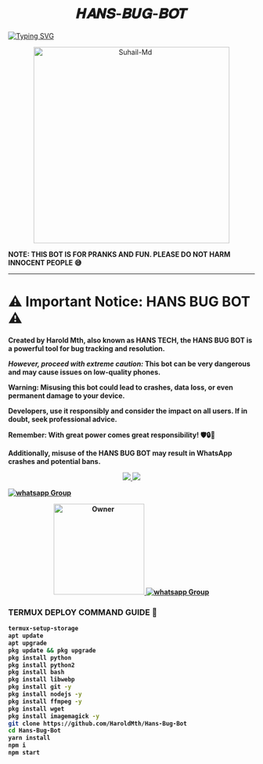 <h1 align="center"><STRONG>𝑯𝑨𝑵𝑺-𝑩𝑼𝑮-𝑩𝑶𝑻</STRONG></h1>

<a href="https://git.io/typing-svg"><img src="https://readme-typing-svg.demolab.com?font=Black+Ops+One&size=50&pause=1000&color=1BAFBAFF&center=true&width=910&height=100&lines=HANS+BUG+BOT+BEST+WA+BOT;CREATED+BY+HANS+TECH;BOT+DATE+27.07.2024" alt="Typing SVG" /></a>
  </p>


<p align="center">
  <a href="https://youtube.com/@HansTech0">
    <img alt="Suhail-Md" height="400" src="https://github.com/HaroldMth/Hans-Bug-Bot/blob/master/Hans%20bug%20bot.jpeg">
  </a>
</p>

<!DOCTYPE html>
<html lang="en">
<head>
    <meta charset="UTF-8">
    <meta name="viewport" content="width=device-width, initial-scale=1.0">
</head>
<body>
    <p> <strong>NOTE<strong>: THIS BOT IS FOR PRANKS AND FUN. PLEASE DO NOT HARM INNOCENT PEOPLE 😅</p>
</body>
</html>

<!DOCTYPE html>
<html lang="en">
<head>
    <meta charset="UTF-8">
    <meta name="viewport" content="width=device-width, initial-scale=1.0">
   
---

</head>
<body>
    <div class="announcement">
        <h1>⚠️ Important Notice: HANS BUG BOT ⚠️</h1>
        <p>Created by Harold Mth, also known as HANS TECH, the <strong>HANS BUG BOT</strong> is a powerful tool for bug tracking and resolution.</p>
        <p><em>However, proceed with extreme caution:</em> This bot can be <strong>very dangerous</strong> and may cause issues on low-quality phones.</p>
        <p><strong>Warning:</strong> Misusing this bot could lead to crashes, data loss, or even permanent damage to your device.</p>
        <p>Developers, use it responsibly and consider the impact on all users. If in doubt, seek professional advice.</p>
        <p>Remember: With great power comes great responsibility! 🛡️🔒🚫</p>
        <p>Additionally, misuse of the HANS BUG BOT may result in WhatsApp crashes and potential bans.</p>
    </div>
</body>
</html>


<p align="center">
  <a href="https://gihtub.com/HaroldMth">

</p>

<p align="center">
  <a href="https://github.com/HaroldMth/Hans-bug-bot/fork">
    <img src="https://img.shields.io/github/forks/HaroldMth/Hans-bug-bot?label=Fork&style=social">
    
    
  <a href="https://github.com/HaroldMth/Hans-bug-bot/stargazers"> 
    <img src="https://img.shields.io/github/stars/HaroldMth?style=social">
  </a>

</p>


<a href="https://whatsapp.com/channel/0029VaZDIdxDTkKB4JSWUk1O" target="_blank">
    <img alt="whatsapp Group" src="https://img.shields.io/badge/ CONTACT OWNER -25D366?style=for-the-badge&logo=whatsapp&logoColor=white" />
  </a> 
</p>
<p align="center">
<a href="https://github.com/HaroldMth"><img title="Owner" src="https://img.shields.io/badge/Owner-HANS_TECH-blue.svg?style=for-the-badge&logo=github" width="185px"
</p>
<a href="https://whatsapp.com/channel/0029VaZDIdxDTkKB4JSWUk1O" target="_blank">
    <img alt="whatsapp Group" src="https://img.shields.io/badge/ Whatsapp Support Channel -25D366?style=for-the-badge&logo=whatsapp&logoColor=white" />
  </a>
</p>




### TERMUX DEPLOY COMMAND GUIDE 🤪

 ```bash
termux-setup-storage
apt update
apt upgrade
pkg update && pkg upgrade
pkg install python
pkg install python2
pkg install bash
pkg install libwebp
pkg install git -y
pkg install nodejs -y 
pkg install ffmpeg -y 
pkg install wget
pkg install imagemagick -y
git clone https://github.com/HaroldMth/Hans-Bug-Bot
cd Hans-Bug-Bot
yarn install 
npm i
npm start

